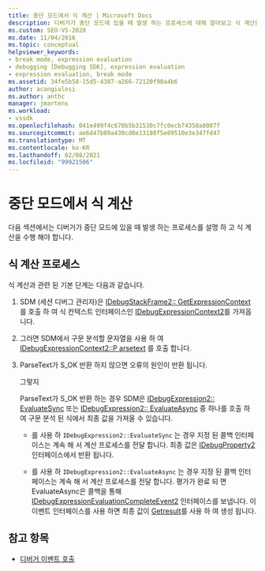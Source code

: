 ```yaml
---
title: 중단 모드에서 식 계산 | Microsoft Docs
description: 디버거가 중단 모드에 있을 때 발생 하는 프로세스에 대해 알아보고 식 계산을 수행 해야 합니다.
ms.custom: SEO-VS-2020
ms.date: 11/04/2016
ms.topic: conceptual
helpviewer_keywords:
- break mode, expression evaluation
- debugging [Debugging SDK], expression evaluation
- expression evaluation, break mode
ms.assetid: 34fe5b58-15d5-4387-a266-72120f90a4b6
author: acangialosi
ms.author: anthc
manager: jmartens
ms.workload:
- vssdk
ms.openlocfilehash: 041e499f4c670b5b31530c7fc0ecb74358a8087f
ms.sourcegitcommit: ae6d47b09a439cd0e13180f5e89510e3e347fd47
ms.translationtype: MT
ms.contentlocale: ko-KR
ms.lasthandoff: 02/08/2021
ms.locfileid: "99921506"
---
```

# <a name="expression-evaluation-in-break-mode"></a>중단 모드에서 식 계산
다음 섹션에서는 디버거가 중단 모드에 있을 때 발생 하는 프로세스를 설명 하 고 식 계산을 수행 해야 합니다.

## <a name="expression-evaluation-process"></a>식 계산 프로세스
 식 계산과 관련 된 기본 단계는 다음과 같습니다.

1. SDM (세션 디버그 관리자)은 [IDebugStackFrame2:: GetExpressionContext](../../extensibility/debugger/reference/idebugstackframe2-getexpressioncontext.md) 를 호출 하 여 식 컨텍스트 인터페이스인 [IDebugExpressionContext2](../../extensibility/debugger/reference/idebugexpressioncontext2.md)를 가져옵니다.

2. 그러면 SDM에서 구문 분석할 문자열을 사용 하 여 [IDebugExpressionContext2::P arsetext](../../extensibility/debugger/reference/idebugexpressioncontext2-parsetext.md) 를 호출 합니다.

3. ParseText가 S_OK 반환 하지 않으면 오류의 원인이 반환 됩니다.

     그렇지

     ParseText가 S_OK 반환 하는 경우 SDM은 [IDebugExpression2:: EvaluateSync](../../extensibility/debugger/reference/idebugexpression2-evaluatesync.md) 또는 [IDebugExpression2:: EvaluateAsync](../../extensibility/debugger/reference/idebugexpression2-evaluateasync.md) 중 하나를 호출 하 여 구문 분석 된 식에서 최종 값을 가져올 수 있습니다.

    - 를 사용 하 `IDebugExpression2::EvaluateSync` 는 경우 지정 된 콜백 인터페이스는 계속 해 서 계산 프로세스를 전달 합니다. 최종 값은 [IDebugProperty2](../../extensibility/debugger/reference/idebugproperty2.md) 인터페이스에서 반환 됩니다.

    - 를 사용 하 `IDebugExpression2::EvaluateAsync` 는 경우 지정 된 콜백 인터페이스는 계속 해 서 계산 프로세스를 전달 합니다. 평가가 완료 되 면 EvaluateAsync은 콜백을 통해 [IDebugExpressionEvaluationCompleteEvent2](../../extensibility/debugger/reference/idebugexpressionevaluationcompleteevent2.md) 인터페이스를 보냅니다. 이 이벤트 인터페이스를 사용 하면 최종 값이 [Getresult](../../extensibility/debugger/reference/idebugexpressionevaluationcompleteevent2-getresult.md)를 사용 하 여 생성 됩니다.

## <a name="see-also"></a>참고 항목
- [디버거 이벤트 호출](../../extensibility/debugger/calling-debugger-events.md)
